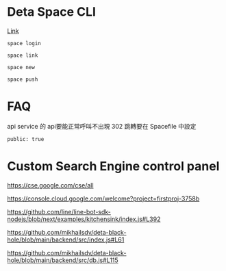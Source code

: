 

# Deta Space CLI  

[Link](https://deta.space/docs/en/reference/cli)

    space login

    space link

    space new

    space push

# FAQ 

api service 的 api要能正常呼叫不出現 302 跳轉要在 Spacefile 中設定 

    public: true

# Custom Search Engine control panel 

https://cse.google.com/cse/all

https://console.cloud.google.com/welcome?project=firstproj-3758b

https://github.com/line/line-bot-sdk-nodejs/blob/next/examples/kitchensink/index.js#L392

https://github.com/mikhailsdv/deta-black-hole/blob/main/backend/src/index.js#L61

https://github.com/mikhailsdv/deta-black-hole/blob/main/backend/src/db.js#L115